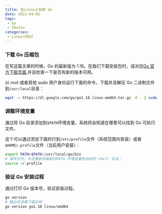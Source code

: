 ```yaml
---
title: 在Linux上安装 Go
date: 2022-04-03
tags:
 - Go
 - Ubuntu
categories: 
 - Linux小知识
---
```


### 下载 Go 压缩包
在写这篇文章的时候，Go 的最新版为 1.18。在我们下载安装包时，请浏览[Go 官方下载页面](https://yq.aliyun.com/go/articleRenderRedirect?url=https%3A%2F%2Fgolang.org%2Fdl%2F),并且检查一下是否有新的版本可用。

以 root 或者其他 sudo 用户身份运行下面的命令，下载并且解压 Go 二进制文件到`/usr/local`目录：

```bash
wget -c https://dl.google.com/go/go1.18.linux-amd64.tar.gz -O - | sudo tar -xz -C /usr/local
```

### 调整环境变量
通过将 Go 目录添加到`$PATH`环境变量，系统将会知道在哪里可以找到 Go 可执行文件。

这个可以通过添加下面的行到`/etc/profile`文件（系统范围内安装）或者`$HOME/.profile`文件（当前用户安装）：

```bash
export PATH=$PATH:/usr/local/go/bin
# 保存文件，并且重新加载新的PATH 环境变量到当前的 shell 会话：
source ~/.profile
```

### 验证 Go 安装过程
通过打印 Go 版本号，验证安装过程。
```bash
go version
# 输出应该像下面这样：
go version go1.18 linux/amd64
```

